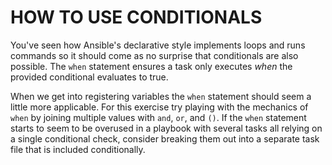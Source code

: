 # HOW TO USE CONDITIONALS

You've seen how Ansible's declarative style implements loops and runs commands so it should come as no surprise that conditionals are also possible. The `when` statement ensures a task only executes *when* the provided conditional evaluates to true.

When we get into registering variables the `when` statement should seem a little more applicable. For this exercise try playing with the mechanics of `when` by joining multiple values with `and`, `or`, and `()`. If the `when` statement starts to seem to be overused in  a playbook with several tasks all relying on a single conditional check, consider breaking them out into a separate task file that is included conditionally.